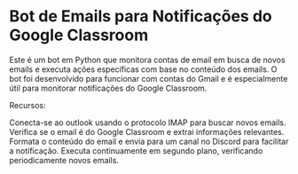 # Bot de Emails para Notificações do Google Classroom
Este é um bot em Python que monitora contas de email em busca de novos emails e executa ações específicas com base no conteúdo dos emails. O bot foi desenvolvido para funcionar com contas do Gmail e é especialmente útil para monitorar notificações do Google Classroom.

Recursos:

Conecta-se ao outlook usando o protocolo IMAP para buscar novos emails.
Verifica se o email é do Google Classroom e extrai informações relevantes.
Formata o conteúdo do email e envia para um canal no Discord para facilitar a notificação.
Executa continuamente em segundo plano, verificando periodicamente novos emails.
